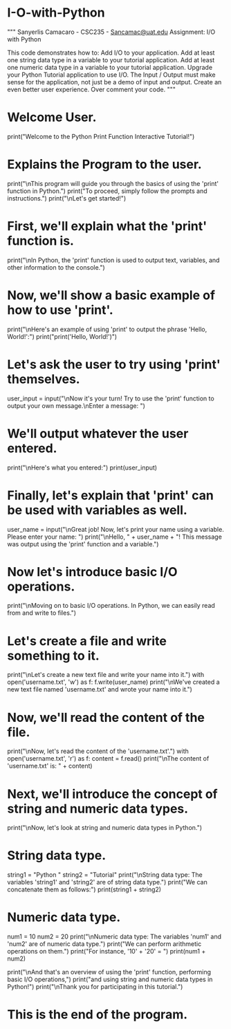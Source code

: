 # I-O-with-Python
"""
Sanyerlis Camacaro - CSC235 - Sancamac@uat.edu Assignment: I/O with Python

This code demonstrates how to:
Add I/O to your application.
Add at least one string data type in a variable to your tutorial application.
Add at least one numeric data type in a variable to your tutorial application.
Upgrade your Python Tutorial application to use I/O.
The Input / Output must make sense for the application, not just be a demo of input and output.
Create an even better user experience.
Over comment your code.
"""
# Welcome User.
print("Welcome to the Python Print Function Interactive Tutorial!")

# Explains the Program to the user.
print("\nThis program will guide you through the basics of using the 'print' function in Python.")
print("To proceed, simply follow the prompts and instructions.")
print("\nLet's get started!")

# First, we'll explain what the 'print' function is.
print("\nIn Python, the 'print' function is used to output text, variables, and other information to the console.")

# Now, we'll show a basic example of how to use 'print'.
print("\nHere's an example of using 'print' to output the phrase 'Hello, World!':")
print("print('Hello, World!')")

# Let's ask the user to try using 'print' themselves.
user_input = input("\nNow it's your turn! Try to use the 'print' function to output your own message.\nEnter a message: ")

# We'll output whatever the user entered.
print("\nHere's what you entered:")
print(user_input)

# Finally, let's explain that 'print' can be used with variables as well.
user_name = input("\nGreat job! Now, let's print your name using a variable. Please enter your name: ")
print("\nHello, " + user_name + "! This message was output using the 'print' function and a variable.")

# Now let's introduce basic I/O operations.
print("\nMoving on to basic I/O operations. In Python, we can easily read from and write to files.")

# Let's create a file and write something to it.
print("\nLet's create a new text file and write your name into it.")
with open('username.txt', 'w') as f:
    f.write(user_name)
print("\nWe've created a new text file named 'username.txt' and wrote your name into it.")

# Now, we'll read the content of the file.
print("\nNow, let's read the content of the 'username.txt'.")
with open('username.txt', 'r') as f:
    content = f.read()
print("\nThe content of 'username.txt' is: " + content)

# Next, we'll introduce the concept of string and numeric data types.
print("\nNow, let's look at string and numeric data types in Python.")

# String data type.
string1 = "Python "
string2 = "Tutorial"
print("\nString data type: The variables 'string1' and 'string2' are of string data type.")
print("We can concatenate them as follows:")
print(string1 + string2)

# Numeric data type.
num1 = 10
num2 = 20
print("\nNumeric data type: The variables 'num1' and 'num2' are of numeric data type.")
print("We can perform arithmetic operations on them.")
print("For instance, '10' + '20' = ")
print(num1 + num2)

print("\nAnd that's an overview of using the 'print' function, performing basic I/O operations,")
print("and using string and numeric data types in Python!")
print("\nThank you for participating in this tutorial.")

# This is the end of the program.
